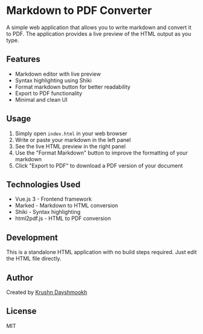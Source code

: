 # Markdown to PDF Converter

A simple web application that allows you to write markdown and convert it to PDF. The application provides a live preview of the HTML output as you type.

## Features

- Markdown editor with live preview
- Syntax highlighting using Shiki
- Format markdown button for better readability
- Export to PDF functionality
- Minimal and clean UI

## Usage

1. Simply open `index.html` in your web browser
2. Write or paste your markdown in the left panel
3. See the live HTML preview in the right panel
4. Use the "Format Markdown" button to improve the formatting of your markdown
5. Click "Export to PDF" to download a PDF version of your document

## Technologies Used

- Vue.js 3 - Frontend framework
- Marked - Markdown to HTML conversion
- Shiki - Syntax highlighting
- html2pdf.js - HTML to PDF conversion

## Development

This is a standalone HTML application with no build steps required. Just edit the HTML file directly.

## Author

Created by [Krushn Dayshmookh](https://github.com/krushndayshmookh)

## License

MIT 